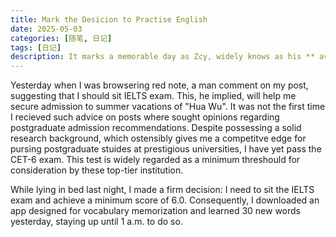 ```yaml
---
title: Mark the Desicion to Practise English
date: 2025-05-03
categories: [随笔, 日记]
tags: [日记]
description: It marks a memorable day as Zcy, widely knows as his ** aversion** to English, has made a significant desicion to commit to learning the language.
---
```

Yesterday when I was browsering red note, a man comment on my post, suggesting that I should sit IELTS exam. This, he implied, will help me secure admission to summer vacations of "Hua Wu". It was not the first time I recieved such advice on posts where sought opinions regarding postgraduate admission recommendations. Despite possessing a solid research background, which ostensibly gives me a competitve edge for pursing postgraduate stuides at prestigious universities, I have yet pass the CET-6 exam. This test is widely regarded as a minimum threshould for consideration by these top-tier institution.

While lying in bed last night, I made a firm decision: I need to sit the IELTS exam and achieve a minimum score of 6.0. Consequently, I downloaded an app designed for vocabulary memorization and learned 30 new words yesterday, staying up until 1 a.m. to do so.

